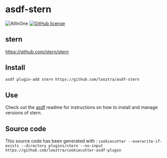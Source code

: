 # asdf-stern

![AllInOne](https://github.com/looztra/asdf-stern/workflows/AllInOne/badge.svg)
[![GitHub license](https://img.shields.io/github/license/looztra/asdf-stern?style=plastic)](https://github.com/looztra/asdf-stern/blob/master/LICENSE)

## stern

<https://github.com/stern/stern>

## Install

```bash
asdf plugin-add stern https://github.com/looztra/asdf-stern
```

## Use

Check out the [asdf](https://github.com/asdf-vm/asdf) readme for instructions on how to install and manage versions of stern.

## Source code

This source code has been generated with : `cookiecutter --overwrite-if-exists --directory plugins/stern --no-input https://github.com/looztra/cookiecutter-asdf-plugin`
